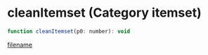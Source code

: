 # cleanItemset (Category itemset)

```js
function cleanItemset(p0: number): void
```

[filename](cleanItemset_m.md ':include')